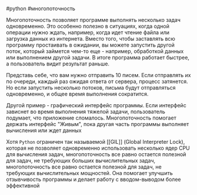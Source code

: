 #python #многопоточность

Многопоточность позволяет программе выполнять несколько задач одновременно. Это особенно полезно в ситуациях, когда одной операции нужно ждать, например, когда идет чтение файла или загрузка данных из интернета. Вместо того, чтобы заставлять всю программу простаивать в ожидании, вы можете запустить другой поток, который займется чем-то еще - например, обработкой данных или выполнением другой задачи. В итоге программа работает быстрее, а пользователь видит результат раньше.

Представь себе, что вам нужно отправить 10 писем. Если отправлять их по очереди, каждый раз ожидая ответа от сервера, процесс затянется. Но если запустить несколько потоков, письма будут отправляться одновременно, и общее время выполнения сократится.

Другой пример - графический интерфейс программы. Если интерфейс зависнет во время выполнения тяжелой задачи, пользователь подумает, что приложение сломалось. Многопоточность помогает держать интерфейс "Живым", пока другая часть программы выполняет вычисления или ждет данных

Хотя `Python` ограничен так называемой [[GIL]] (Global Interpreter Lock), которая не позволяет одновременно использовать несколько ядер CPU для вычисления задач, многопоточность все равно остается полезной для задач, не требующих больших вычислительных задач, многопоточность все равно остается полезной для задач, не требующих вычислительных мощностей. Она помогает улучшить отзывчивость программы и делает работу с вводом-выводом более эффективной